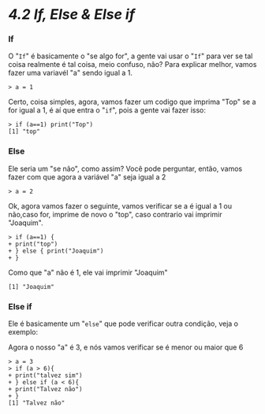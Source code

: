 <h1><b><i>4.2 If, Else & Else if</i></b></h1>

<h3><b>If</b></h3>

<p>O "<code>If</code>" é basicamente o "se algo for", a gente vai usar o "<code>If</code>" para ver se tal coisa realmente é tal coisa, meio confuso, não? Para explicar melhor, vamos fazer uma variavél "a" sendo igual a 1.</p>

    > a = 1

<p>Certo, coisa simples, agora, vamos fazer um codigo que imprima "Top" se a for igual a 1, é aí que entra o "<code>if</code>", pois a gente vai fazer isso:</p>

    > if (a==1) print("Top")
    [1] "top"

<h3><b>Else</b></h3>

<p>Ele seria um "se não", como assim? Você pode perguntar, então, vamos fazer com que agora a variável "a" seja igual a 2</p>

    > a = 2

<p>Ok, agora vamos fazer o seguinte, vamos verificar se a é igual a 1 ou não,caso for, imprime de novo o "top", caso contrario vai imprimir "Joaquim".</p>

    > if (a==1) {
    + print("top")
    + } else { print("Joaquim")
    + }

<p>Como que "a" não é 1, ele vai imprimir "Joaquim"</p>

    [1] "Joaquim"

<h3><b>Else if</b></h3>

<p>Ele é basicamente um "<code>else</code>" que pode verificar outra condição, veja o exemplo:</p>
<p>Agora o nosso "a" é 3, e nós vamos verificar se é menor ou maior que 6</p>

    > a = 3 
    > if (a > 6){
    + print("talvez sim")
    + } else if (a < 6){
    + print("Talvez não")
    + }
    [1] "Talvez não"
 
